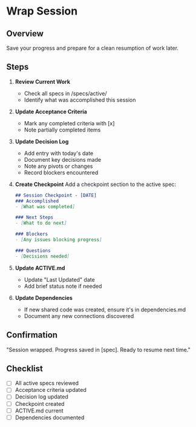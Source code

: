 # Wrap Session

## Overview
Save your progress and prepare for a clean resumption of work later.

## Steps

1. **Review Current Work**
   - Check all specs in /specs/active/
   - Identify what was accomplished this session

2. **Update Acceptance Criteria**
   - Mark any completed criteria with [x]
   - Note partially completed items

3. **Update Decision Log**
   - Add entry with today's date
   - Document key decisions made
   - Note any pivots or changes
   - Record blockers encountered

4. **Create Checkpoint**
   Add a checkpoint section to the active spec:
   ```markdown
   ## Session Checkpoint - [DATE]
   ### Accomplished
   - [What was completed]
   
   ### Next Steps
   - [What to do next]
   
   ### Blockers
   - [Any issues blocking progress]
   
   ### Questions
   - [Decisions needed]
   ```

5. **Update ACTIVE.md**
   - Update "Last Updated" date
   - Add brief status note if needed

6. **Update Dependencies**
   - If new shared code was created, ensure it's in dependencies.md
   - Document any new connections discovered

## Confirmation
"Session wrapped. Progress saved in [spec]. Ready to resume next time."

## Checklist
- [ ] All active specs reviewed
- [ ] Acceptance criteria updated
- [ ] Decision log updated
- [ ] Checkpoint created
- [ ] ACTIVE.md current
- [ ] Dependencies documented